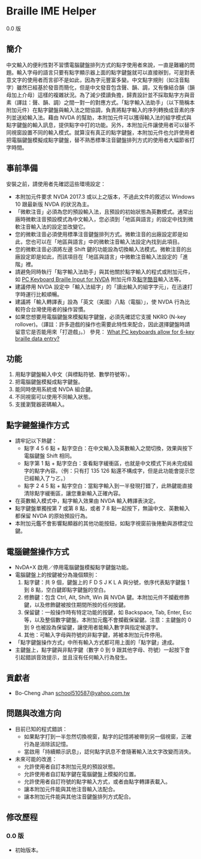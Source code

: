 # Braille IME Helper
0.0 版

## 簡介
中文輸入的便利性對不習慣電腦鍵盤排列方式的點字使用者來說，一直是難纏的問題。輸入字母的語言只要有點字顯示器上面的點字鍵盤就可以直接辦到，可是對表意文字的使用者而言卻不是如此，因為字元豐富多變。中文點字規則（如注音點字）雖然已經基於發音而簡化，但是中文發音包含聲、韻、調，又有像結合韻（韻母加上介母）這樣的複雜狀況。為了減少摸讀負擔，歸責設計並不採取點字方與音素（譯註：聲、韻、調）之間一對一的對應方式。「點字輸入法助手」（以下簡稱本附加元件）在點字鍵盤與輸入法之間協調，負責將點字輸入的序列轉換成音素的序列並送給輸入法。藉由 NVDA 的幫助，本附加元件可以獲得輸入法的組字模式與點字鍵盤的輸入訊息，提供點字中打的功能。另外，本附加元件讓使用者可以替不同視窗設置不同的輸入模式。就算沒有真正的點字鍵盤，本附加元件也允許使用者把電腦鍵盤模擬成點字鍵盤，替不熟悉標準注音鍵盤排列方式的使用者大幅節省打字時間。

## 事前準備
安裝之前，請使用者先確認這些環境設定：

- 本附加元件要求 NVDA 2017.3 或以上之版本，不過此文件的敘述以 Windows 10 跟最新版 NVDA 的狀況為主。
- 「微軟注音」必須為您的預設輸入法，且預設的初始狀態為英數模式。通常出廠時微軟注音預設模式為中文輸入，您必須到「地區與語言」的設定中找到微軟注音輸入法的設定並改變它。
- 您的微軟注音必須使用標準注音鍵盤排列方式。微軟注音的出廠設定即是如此，您也可以在「地區與語言」中的微軟注音輸入法設定內找到此項目。
- 您的微軟注音必須將左邊 Shift 鍵的功能設為切換輸入法模式。微軟注音的出廠設定即是如此，而該項目在「地區與語言」中微軟注音輸入法設定的「進階」裡。
- 請避免同時執行「點字輸入法助手」與其他關於點字輸入的程式或附加元件，如 [PC Keyboard Braille Input for NVDA](https://addons.nvda-project.org/addons/pcKeyboardBrailleInput.en.html) 附加元件及[點字酷音](https://github.com/EasyIME/PIME "PIME 輸入法")輸入法等。
- 建議停用 NVDA 設定中「輸入法組字」的「讀出輸入的組字字元」，在迅速打字時運行比較順暢。
- 建議將「輸入轉譯表」設為「英文（美國）八點（電腦）」，使 NVDA 行為比較符合台灣使用者的操作習慣。
- 如果您想要用電腦鍵盤來模擬點字鍵盤，必須先確認它支援 NKRO (N-key rollover)。（譯註：許多遊戲的操作也需要此特性來配合，因此選擇鍵盤時請留意它是否能用來「打遊戲」。）
  參見： [What PC keyboards allow for 6-key braille data entry?](https://www.duxburysystems.com/faq2.asp?faq=32&fbclid=IwAR0zdRHClvT5gikN_RqAEX_phxEp51HZX9dtDGUkWU5gTprmvBUPyBs5cFk)

## 功能
1. 用點字鍵盤輸入中文（與標點符號、數學符號等）。
2. 把電腦鍵盤模擬成點字鍵盤。
3. 能同時使用系統或 NVDA 組合鍵。
4. 不同視窗可以使用不同輸入狀態。
5. 支援瀏覽器密碼輸入。

## 點字鍵盤操作方式
- 請牢記以下熱鍵：
    * 點字 4 5 6 點 + 點字空白：在中文輸入及英數輸入之間切換，效果與按下電腦鍵盤 Shift 相同。
    * 點字第 1 點 + 點字空白：查看點字緩衝區，也就是中文模式下尚未完成組字的點字內容。（例：只有打 135 126 點還不構成字，但是此功能會提示您已經輸入了ㄅㄛ。）
    * 點字 2 4 5 點 + 點字空白：當點字輸入到一半發現打錯了，此熱鍵能直接清除點字緩衝區，讓您重新輸入正確內容。
- 在英數輸入模式中，點字輸入效果由 NVDA 輸入轉譯表決定。
- 點字鍵盤單獨按第 7 或第 8 點，或者 7 8 點一起按下，無論中文、英數輸入都保留 NVDA 的原始預設行為。
- 本附加元鑑不會影響點顯器的其他功能按鈕，如點字視窗前後捲動與游標定位鍵。

## 電腦鍵盤操作方式
- NvDA+X 啟用／停用電腦鍵盤模擬點字鍵盤功能。
- 電腦鍵盤上的按鍵被分為幾個類別：
    1. 點字鍵：共 9 個，鍵盤上的 F D S J K L A 與分號，依序代表點字鍵盤 1 到 8 點，空白鍵即點字鍵盤的空白。
    2. 修飾鍵：包含 Ctrl, Alt, Shift, Win 與 NVDA 鍵。本附加元件不攔截修飾鍵，以及修飾鍵被按住期間所按的任何按鍵。
    3. 保留鍵：一般操作時有特定功能的按鍵，如 Backspace, Tab, Enter, Esc 等，以及整個數字鍵盤。本附加元鑑不會攔截保留鍵。注意：主鍵盤的 0 到 9 也被設為保留鍵，讓使用者能輸入數字與指定候選字。
    4. 其他：可輸入字母與符號的非點字鍵，將被本附加元件停用。
- 「點字鍵盤操作方式」中所有輸入方式都可用上面的「點字鍵」達成。
- 主鍵盤上，點字鍵與非點字鍵（數字 0 到 9 跟其他字母、符號）一起按下會引起錯誤音效提示，並且沒有任何輸入行為發生。

## 貢獻者
- Bo-Cheng Jhan <school510587@yahoo.com.tw>

## 問題與改進方向
- 目前已知的程式錯誤：
    * 如果點字打到一半忽然切換視窗，點字的記憶將被帶到另一個視窗，正確行為是消除該記憶。
    * 當啟用「持續顯示訊息」，認何點字訊息不會隨著輸入法文字改變而消失。
- 未來可能的改進：
    * 允許使用者自訂本附加元見的預設狀態。
    * 允許使用者自訂點字鍵在電腦鍵盤上模擬的位置。
    * 允許使用者自訂符號的點字輸入方式，或者由點字轉譯表載入。
    * 讓本附加元件能與其他注音輸入法配合。
    * 讓本附加元件能與其他注音鍵盤排列方式配合。

## 修改歷程

### 0.0 版
* 初始版本。
